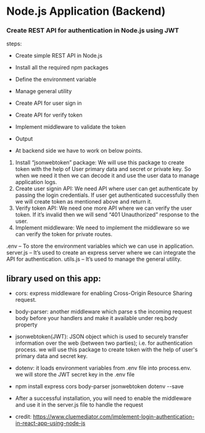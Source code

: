 # Node.js Application (Backend)
###  Create REST API for authentication in Node.js using JWT
steps:
- Create simple REST API in Node.js
- Install all the required npm packages
- Define the environment variable
- Manage general utility
- Create API for user sign in
- Create API for verify token
- Implement middleware to validate the token
- Output

- At backend side we have to work on below points.

 1. Install “jsonwebtoken” package: We will use this package to create token with the help of User primary data and secret or private key. So when we need it then we can decode it and use the user data to manage application logs.
 2. Create user signin API: We need API where user can get authenticate by passing the login credentials. If user get authenticated successfully then we will create token as mentioned above and return it.
 3. Verify token API: We need one more API where we can verify the user token. If it’s invalid then we will send “401 Unauthorized” response to the user.
 4. Implement middleware: We need to implement the middleware so we can verify the token for private routes.


.env – To store the environment variables which we can use in application.
server.js – It’s used to create an express server where we can integrate the API for authentication.
utils.js – It’s used to manage the general utility.

## library used on this app:

- cors: express middleware for enabling Cross-Origin Resource Sharing request.
- body-parser: another middleware which parse s the incoming request body before your handlers and make it available under req.body property
- jsonwebtoken(JWT): JSON object which is used to securely transfer information over the web (between two parties); i.e. for authentication process. we will use this package to create token with the help of user's primary data and secret key.
- dotenv: it loads environment variables from .env file into process.env. we will store the JWT secret key in the .env file
- npm install express cors body-parser jsonwebtoken dotenv --save
- After a successful installation, you will need to enable the middleware and use it in the server.js file to handle the request

- credit: https://www.cluemediator.com/implement-login-authentication-in-react-app-using-node-js
